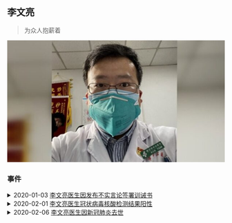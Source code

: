 ## 李文亮

> 为众人抱薪着

![](./image/person.jpg)

### 事件
<details>
<summary>
2020-01-03 <a href="https://weibo.com/1139098205/Is0XboARR">李文亮医生因发布不实言论签署训诫书</a>
</summary>

![](./image/20200131.png)

![](./image/20200103.jpg)

</details>

<details>
<summary>
2020-02-01 <a href="https://weibo.com/1139098205/Is9M7taaY">李文亮医生冠状病毒核酸检测结果阳性</a>
</summary>

![](./image/20200201.png)

</details>

<details>
<summary>
2020-02-06 <a href="https://baike.baidu.com/item/%E6%9D%8E%E6%96%87%E4%BA%AE/24300481">李文亮医生因新冠肺炎去世</a>
</summary>

![](./image/20200206.png)

</details>